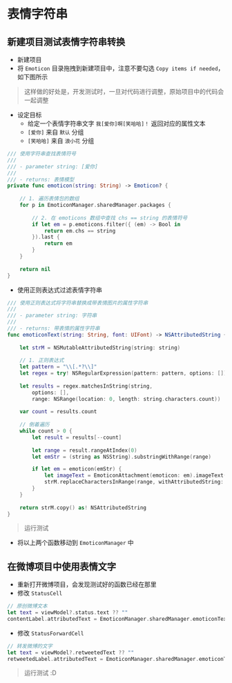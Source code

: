 # 表情字符串

## 新建项目测试表情字符串转换

* 新建项目
* 将 `Emoticon` 目录拖拽到新建项目中，注意不要勾选 `Copy items if needed`，如下图所示

> 这样做的好处是，开发测试时，一旦对代码进行调整，原始项目中的代码会一起调整

* 设定目标
    - 给定一个表情字符串文字 `我[爱你]啊[笑哈哈]！` 返回对应的属性文本
    - `[爱你]` 来自 `默认` 分组
    - `[笑哈哈]` 来自 `浪小花` 分组

```swift
/// 使用字符串查找表情符号
///
/// - parameter string: [爱你]
///
/// - returns: 表情模型
private func emoticon(string: String) -> Emoticon? {
    
    // 1. 遍历表情包的数组
    for p in EmoticonManager.sharedManager.packages {
        
        // 2. 在 emoticons 数组中查找 chs == string 的表情符号
        if let em = p.emoticons.filter({ (em) -> Bool in
            return em.chs == string
        }).last {
            return em
        }
    }
    
    return nil
}
```

* 使用正则表达式过滤表情字符串

```swift
/// 使用正则表达式将字符串替换成带表情图片的属性字符串
///
/// - parameter string: 字符串
///
/// - returns: 带表情的属性字符串
func emoticonText(string: String, font: UIFont) -> NSAttributedString {
    
    let strM = NSMutableAttributedString(string: string)
    
    // 1. 正则表达式
    let pattern = "\\[.*?\\]"
    let regex = try! NSRegularExpression(pattern: pattern, options: [])
    
    let results = regex.matchesInString(string,
        options: [],
        range: NSRange(location: 0, length: string.characters.count))
    
    var count = results.count
    
    // 倒着遍历
    while count > 0 {
        let result = results[--count]
        
        let range = result.rangeAtIndex(0)
        let emStr = (string as NSString).substringWithRange(range)

        if let em = emoticon(emStr) {
            let imageText = EmoticonAttachment(emoticon: em).imageText(font)
            strM.replaceCharactersInRange(range, withAttributedString: imageText)
        }
    }
    
    return strM.copy() as! NSAttributedString
}
```

> 运行测试

* 将以上两个函数移动到 `EmoticonManager` 中

## 在微博项目中使用表情文字

* 重新打开微博项目，会发现测试好的函数已经在那里
* 修改 `StatusCell`

```swift
// 原创微博文本
let text = viewModel?.status.text ?? ""
contentLabel.attributedText = EmoticonManager.sharedManager.emoticonText(text, font: contentLabel.font)
```

* 修改 `StatusForwardCell`

```swift
// 转发微博的文字
let text = viewModel?.retweetedText ?? ""
retweetedLabel.attributedText = EmoticonManager.sharedManager.emoticonText(text, font: retweetedLabel.font)
```

> 运行测试 :D

